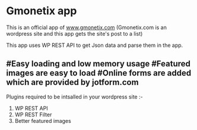 # Gmonetix app

This is an official app of www.gmonetix.com (Gmonetix.com is an wordpress site and this app gets the site's post to a list)

This app uses WP REST API to get Json data and parse them in the app.

#Easy loading and low memory usage
#Featured images are easy to load
#Online forms are added which are provided by jotform.com
---------------------------------------------------------------------


Plugins required to be intsalled in your wordpress site :-
1. WP REST API
2. WP REST Filter
3. Better featured images
